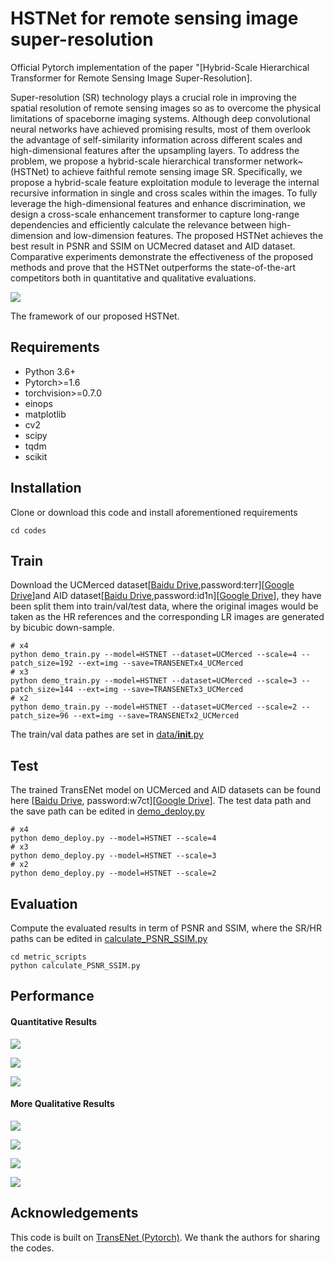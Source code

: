 # HSTNet for remote sensing image super-resolution
Official Pytorch implementation of the paper "[Hybrid-Scale Hierarchical Transformer for Remote Sensing Image Super-Resolution].

Super-resolution (SR) technology plays a crucial role in improving the spatial resolution of remote sensing images so as to overcome the physical limitations of spaceborne imaging systems. Although deep convolutional neural networks have achieved promising results, most of them overlook the advantage of self-similarity information across different scales and high-dimensional features after the upsampling layers. To address the problem, we propose a hybrid-scale hierarchical transformer network~(HSTNet) to achieve faithful remote sensing image SR. Specifically, we propose a hybrid-scale feature exploitation module to leverage the internal recursive information in single and cross scales within the images. To fully leverage the high-dimensional features and enhance discrimination, we design a cross-scale enhancement transformer to capture long-range dependencies and efficiently calculate the relevance between high-dimension and low-dimension features. The proposed HSTNet achieves the best result in PSNR and SSIM on UCMecred dataset and AID dataset. Comparative experiments demonstrate the effectiveness of the proposed methods and prove that the HSTNet outperforms the state-of-the-art competitors both in quantitative and qualitative evaluations.

![](figs/Figure2.png)

The framework of our proposed HSTNet.

## Requirements
- Python 3.6+
- Pytorch>=1.6
- torchvision>=0.7.0
- einops
- matplotlib
- cv2
- scipy
- tqdm
- scikit


## Installation
Clone or download this code and install aforementioned requirements 
```
cd codes
```

## Train
Download the UCMerced dataset[[Baidu Drive](https://pan.baidu.com/s/1ijFUcLozP2wiHg14VBFYWw),password:terr][[Google Drive](https://drive.google.com/file/d/12pmtffUEAhbEAIn_pit8FxwcdNk4Bgjg/view)]and AID dataset[[Baidu Drive](https://pan.baidu.com/s/1Cf-J_YdcCB2avPEUZNBoCA),password:id1n][[Google Drive](https://drive.google.com/file/d/1d_Wq_U8DW-dOC3etvF4bbbWMOEqtZwF7/view)], they have been split them into train/val/test data, where the original images would be taken as the HR references and the corresponding LR images are generated by bicubic down-sample. 
```
# x4
python demo_train.py --model=HSTNET --dataset=UCMerced --scale=4 --patch_size=192 --ext=img --save=TRANSENETx4_UCMerced
# x3
python demo_train.py --model=HSTNET --dataset=UCMerced --scale=3 --patch_size=144 --ext=img --save=TRANSENETx3_UCMerced
# x2
python demo_train.py --model=HSTNET --dataset=UCMerced --scale=2 --patch_size=96 --ext=img --save=TRANSENETx2_UCMerced
```

The train/val data pathes are set in [data/__init__.py](codes/data/__init__.py) 

## Test 
The trained TransENet model on UCMerced and AID datasets can be found here [[Baidu Drive](https://pan.baidu.com/s/1lvAyTagbBf5GWUOcuEkyrQ), password:w7ct][[Google Drive](https://drive.google.com/file/d/19nH1Plh2M-Z47iXG0-Ghq-Orh33n787w/view)]. The test data path and the save path can be edited in [demo_deploy.py](codes/demo_deploy.py)

```
# x4
python demo_deploy.py --model=HSTNET --scale=4
# x3
python demo_deploy.py --model=HSTNET --scale=3
# x2
python demo_deploy.py --model=HSTNET --scale=2
```

## Evaluation 
Compute the evaluated results in term of PSNR and SSIM, where the SR/HR paths can be edited in [calculate_PSNR_SSIM.py](codes/metric_scripts/calculate_PSNR_SSIM.py)

```
cd metric_scripts 
python calculate_PSNR_SSIM.py
```
## Performance

#### Quantitative Results
![](figs/Table2.png)

![](figs/Table3.png)

![](figs/Table4.png)


#### More Qualitative Results

![](figs/Figure6.png)

![](figs/Figure7.png)

![](figs/Figure8.png)

![](figs/Figure9.png)

## Acknowledgements 
This code is built on [TransENet (Pytorch)](https://github.com/Shaosifan/TransENet). We thank the authors for sharing the codes.  


